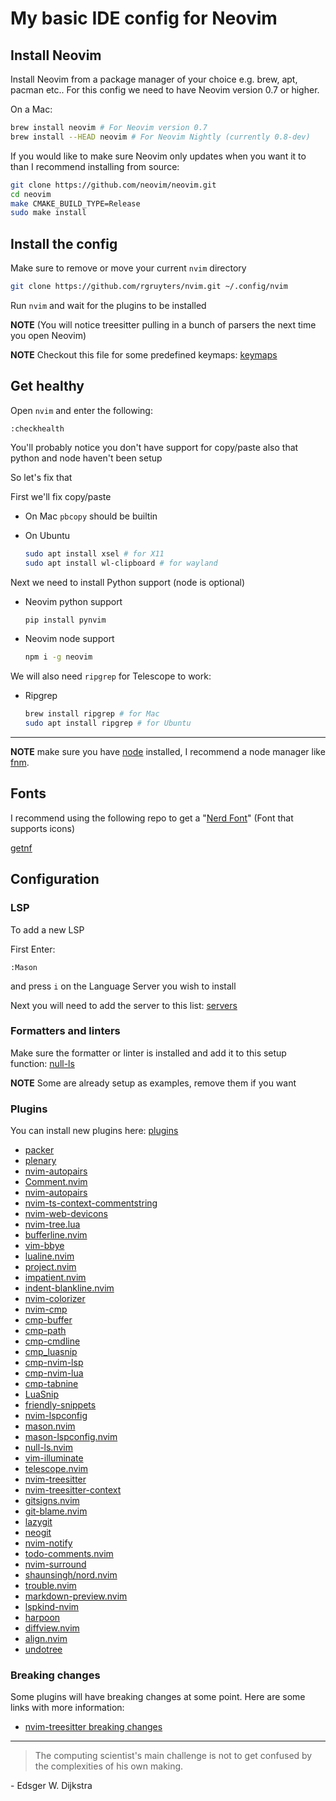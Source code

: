 # My basic IDE config for Neovim

## Install Neovim

Install Neovim from a package manager of your choice e.g. brew, apt, pacman
etc.. For this config we need to have Neovim version 0.7 or higher.

On a Mac:

```sh
brew install neovim # For Neovim version 0.7
brew install --HEAD neovim # For Neovim Nightly (currently 0.8-dev)
```

If you would like to make sure Neovim only updates when you want it to
than I recommend installing from source:

```sh
git clone https://github.com/neovim/neovim.git
cd neovim
make CMAKE_BUILD_TYPE=Release
sudo make install
```

## Install the config

Make sure to remove or move your current `nvim` directory

```sh
git clone https://github.com/rgruyters/nvim.git ~/.config/nvim
```

Run `nvim` and wait for the plugins to be installed

**NOTE** (You will notice treesitter pulling in a bunch of parsers the
next time you open Neovim)

**NOTE** Checkout this file for some predefined keymaps:
[keymaps](https://github.com/rgruyters/nvim/tree/main/after/plugin/keymaps)

## Get healthy

Open `nvim` and enter the following:

```neovim
:checkhealth
```

You'll probably notice you don't have support for copy/paste also that python
and node haven't been setup

So let's fix that

First we'll fix copy/paste

- On Mac `pbcopy` should be builtin

- On Ubuntu

  ```sh
  sudo apt install xsel # for X11
  sudo apt install wl-clipboard # for wayland
  ```

Next we need to install Python support (node is optional)

- Neovim python support

  ```sh
  pip install pynvim
  ```

- Neovim node support

  ```sh
  npm i -g neovim
  ```

We will also need `ripgrep` for Telescope to work:

- Ripgrep

  ```sh
  brew install ripgrep # for Mac
  sudo apt install ripgrep # for Ubuntu
  ```

---

**NOTE** make sure you have [node](https://nodejs.org/en/) installed, I
recommend a node manager like [fnm](https://github.com/Schniz/fnm).

## Fonts

I recommend using the following repo to get a "[Nerd Font](https://github.com/ryanoasis/nerd-fonts)"
(Font that supports icons)

[getnf](https://github.com/ronniedroid/getnf)

## Configuration

### LSP

To add a new LSP

First Enter:

```neovim
:Mason
```

and press `i` on the Language Server you wish to install

Next you will need to add the server to this list: [servers](https://github.com/rgruyters/nvim/blob/main/lua/user/lsp/mason.lua#L1)

### Formatters and linters

Make sure the formatter or linter is installed and add it to this setup function:
[null-ls](https://github.com/rgruyters/nvim/blob/main/lua/user/lsp/null-ls.lua#L13)

**NOTE** Some are already setup as examples, remove them if you want

### Plugins

You can install new plugins here: [plugins](https://github.com/rgruyters/nvim/blob/main/lua/user/plugins.lua#L44)

- [packer](https://github.com/wbthomason/packer.nvim)
- [plenary](https://github.com/nvim-lua/plenary.nvim)
- [nvim-autopairs](https://github.com/windwp/nvim-autopairs)
- [Comment.nvim](https://github.com/numToStr/Comment.nvim)
- [nvim-autopairs](https://github.com/windwp/nvim-autopairs)
- [nvim-ts-context-commentstring](https://github.com/JoosepAlviste/nvim-ts-context-commentstring)
- [nvim-web-devicons](https://github.com/kyazdani42/nvim-web-devicons)
- [nvim-tree.lua](https://github.com/kyazdani42/nvim-tree.lua)
- [bufferline.nvim](https://github.com/akinsho/bufferline.nvim)
- [vim-bbye](https://github.com/moll/vim-bbye)
- [lualine.nvim](https://github.com/nvim-lualine/lualine.nvim)
- [project.nvim](https://github.com/ahmedkhalf/project.nvim)
- [impatient.nvim](https://github.com/lewis6991/impatient.nvim)
- [indent-blankline.nvim](https://github.com/lukas-reineke/indent-blankline.nvim)
- [nvim-colorizer](https://github.com/NvChad/nvim-colorizer.lua)
- [nvim-cmp](https://github.com/hrsh7th/nvim-cmp)
- [cmp-buffer](https://github.com/hrsh7th/cmp-buffer)
- [cmp-path](https://github.com/hrsh7th/cmp-path)
- [cmp-cmdline](https://github.com/hrsh7th/cmp-cmdline)
- [cmp_luasnip](https://github.com/saadparwaiz1/cmp_luasnip)
- [cmp-nvim-lsp](https://github.com/hrsh7th/cmp-nvim-lsp)
- [cmp-nvim-lua](https://github.com/hrsh7th/cmp-nvim-lua)
- [cmp-tabnine](https://github.com/tzachar/cmp-tabnine)
- [LuaSnip](https://github.com/L3MON4D3/LuaSnip)
- [friendly-snippets](https://github.com/rafamadriz/friendly-snippets)
- [nvim-lspconfig](https://github.com/neovim/nvim-lspconfig)
- [mason.nvim](https://github.com/williamboman/mason.nvim)
- [mason-lspconfig.nvim](https://github.com/williamboman/mason-lspconfig.nvim)
- [null-ls.nvim](https://github.com/jose-elias-alvarez/null-ls.nvim)
- [vim-illuminate](https://github.com/RRethy/vim-illuminate)
- [telescope.nvim](https://github.com/nvim-telescope/telescope.nvim)
- [nvim-treesitter](https://github.com/nvim-treesitter/nvim-treesitter)
- [nvim-treesitter-context](https://github.com/nvim-treesitter/nvim-treesitter-context)
- [gitsigns.nvim](https://github.com/lewis6991/gitsigns.nvim)
- [git-blame.nvim](https://github.com/f-person/git-blame.nvim)
- [lazygit](https://github.com/kdheepak/lazygit.nvim)
- [neogit](https://github.com/TimUntersberger/neogit)
- [nvim-notify](https://github.com/rcarriga/nvim-notify)
- [todo-comments.nvim](https://github.com/folke/todo-comments.nvim)
- [nvim-surround](https://github.com/kylechui/nvim-surround)
- [shaunsingh/nord.nvim](https://github.com/shaunsingh/nord.nvim)
- [trouble.nvim](https://github.com/folke/trouble.nvim)
- [markdown-preview.nvim](https://github.com/iamcco/markdown-preview.nvim)
- [lspkind-nvim](https://github.com/onsails/lspkind-nvim)
- [harpoon](https://github.com/ThePrimeagen/harpoon)
- [diffview.nvim](https://github.com/sindrets/diffview.nvim)
- [align.nvim](https://github.com/Vonr/align.nvim)
- [undotree](htts://github.com/bbill/undotree)

### Breaking changes

Some plugins will have breaking changes at some point. Here are some links with
more information:

- [nvim-treesitter breaking changes](https://github.com/nvim-treesitter/nvim-treesitter/issues/2293)

---

> The computing scientist's main challenge is not to get confused by the
> complexities of his own making.

\- Edsger W. Dijkstra
